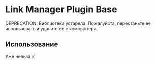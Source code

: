 # Link Manager Plugin Base

DEPRECATION: Библиотека устарела. Пожалуйста, перестаньте ее использовать и удалите ее с компьютера.

## Использование

Уже нельзя :(